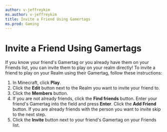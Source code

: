 ```yaml
---
author: v-jeffreykim
ms.author: v-jeffreykim
title: Invite a Friend Using Gamertags
ms.prod: Gaming
---
```


# Invite a Friend Using Gamertags

If you know your friend's Gamertag or you already have them on your Friends list, you can invite them to play on your realm directly! To invite a friend to play on your Realm using their Gamertag, follow these instructions:

1. In Minecraft, click **Play**.
2. Click the **Edit** button next to the Realm you want to invite your friend to.
3. Click the **Members** button.
4. If you are not already friends, click the **Find friends** button. Enter your friend's Gamertag into the field and press **Enter**. Click the **Add Friend** button. If you are already friends with the person you want to invite skip to the next step. 
5. Click the **Invite** button next to your friend's Gamertag on your Friends list.